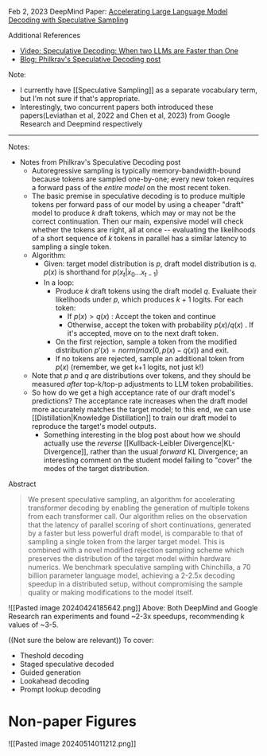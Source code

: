 Feb 2, 2023
DeepMind Paper: [Accelerating Large Language Model Decoding with Speculative Sampling](https://arxiv.org/abs/2302.01318)

Additional References
- [Video: Speculative Decoding: When two LLMs are Faster than One](https://www.youtube.com/watch?v=S-8yr_RibJ4)
- [Blog: Philkrav's Speculative Decoding post](https://philkrav.com/posts/speculative/)

Note: 
- I currently have [[Speculative Sampling]] as a separate vocabulary term, but I'm not sure if that's appropriate.
- Interestingly, two concurrent papers both introduced these papers(Leviathan et al, 2022 and Chen et al, 2023) from Google Research and Deepmind respectively

----

Notes:
- Notes from Philkrav's Speculative Decoding post
	- Autoregressive sampling is typically memory-bandwidth-bound because tokens are sampled one-by-one; every new token requires a forward pass of the *entire model* on the most recent token.
	- The basic premise in speculative decoding is to produce multiple tokens per forward pass of our model by using a cheaper "draft" model to produce $k$ draft tokens, which may or may not be the correct continuation. Then our main, expensive model will check whether the tokens are right, all at once -- evaluating the likelihoods of a short sequence of $k$ tokens in parallel has a similar latency to sampling a single token.
	- Algorithm:
		- Given: target model distribution is $p$, draft model distribution is $q$. $p(x)$ is shorthand for $p(x_t|x_0...x_{t-1})$ 
		- In a loop:
			- Produce $k$ draft tokens using the draft model $q$. Evaluate their likelihoods under $p$, which produces $k+1$ logits. For each token:
				- If $p(x) > q(x)$ : Accept the token and continue
				- Otherwise, accept the token with probability $p(x)/q(x)$ . If it's accepted, move on to the next draft token.
			- On the first rejection, sample a token from the modified distribution $p'(x) = norm(max(0, p(x) - q(x))$ and exit.
			- If no tokens are rejected, sample an additional token from $p(x)$ (remember, we get k+1 logits, not just k!)
	- Note that $p$ and $q$ are distributions over tokens, and they should be measured *after* top-k/top-p adjustments to LLM token probabilities. 
	- So how do we get a high acceptance rate of our draft model's predictions? The acceptance rate increases when the draft model more accurately matches the target model; to this end, we can use [[Distillation|Knowledge Distillation]] to train our draft model to reproduce the target's model outputs.
		- Something interesting in the blog post about how we should actually use the *reverse* [[Kullback-Leibler Divergence|KL-Divergence]], rather than the usual *forward* KL Divergence; an interesting comment on the student model failing to "cover" the modes of the target distribution.


Abstract
> We present speculative sampling, an algorithm for accelerating transformer decoding by enabling the generation of multiple tokens from each transformer call. Our algorithm relies on the observation that the latency of parallel scoring of short continuations, generated by a faster but less powerful draft model, is comparable to that of sampling a single token from the larger target model. This is combined with a novel modified rejection sampling scheme which preserves the distribution of the target model within hardware numerics. We benchmark speculative sampling with Chinchilla, a 70 billion parameter language model, achieving a 2-2.5x decoding speedup in a distributed setup, without compromising the sample quality or making modifications to the model itself.



![[Pasted image 20240424185642.png]]
Above: Both DeepMind and Google Research ran experiments and found ~2-3x speedups, recommending k values of ~3-5.


((Not sure the below are relevant))
To cover:
- Theshold decoding
- Staged speculative decoded
- Guided generation
- Lookahead decoding 
- Prompt lookup decoding


# Non-paper Figures

![[Pasted image 20240514011212.png]]